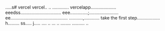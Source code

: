 .....s# vercel
vercel..
..
.............
vercelapp....................
eeedss................................
eee..............;.......................
 ee.............................................
...........,............
 take the first step..................
h.........
ss.....
j.....
....
..
...
..
........
..........
..
